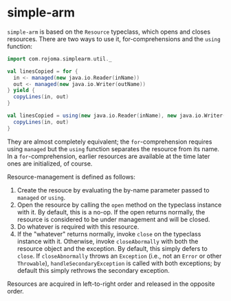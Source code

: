 simple-arm
==========

`simple-arm` is based on the `Resource` typeclass, which opens and
closes resources.  There are two ways to use it, for-comprehensions
and the `using` function:

```scala
import com.rojoma.simplearm.util._

val linesCopied = for {
  in <- managed(new java.io.Reader(inName))
  out <- managed(new java.io.Writer(outName))
} yield {
  copyLines(in, out)
}

val linesCopied = using(new java.io.Reader(inName), new java.io.Writer(outName)) { (in, out) =>
  copyLines(in, out)
}
```

They are almost completely equivalent; the `for`-comprehension
requires using `managed` but the `using` function separates the
resource from its name.  In a `for`-comprehension, earlier resources
are available at the time later ones are initialized, of course.

Resource-management is defined as follows:

1. Create the resouce by evaluating the by-name parameter passed to `managed` or `using`.
2. Open the resource by calling the `open` method on the typeclass instance with it.
   By default, this is a no-op.  If the open returns normally, the
   resource is considered to be under management and will be closed.
3. Do whatever is required with this resource.
4. If the "whatever" returns normally, invoke `close` on the typeclass
   instance with it.  Otherwise, invoke `closeAbormally` with both the
   resource object and the exception.  By default, this simply defers
   to `close`.  If `closeAbnormally` throws an `Exception` (i.e., not
   an `Error` or other `Throwable`), `handleSecondaryException` is
   called with both exceptions; by default this simply rethrows the
   secondary exception.

Resources are acquired in left-to-right order and released in the
opposite order.
